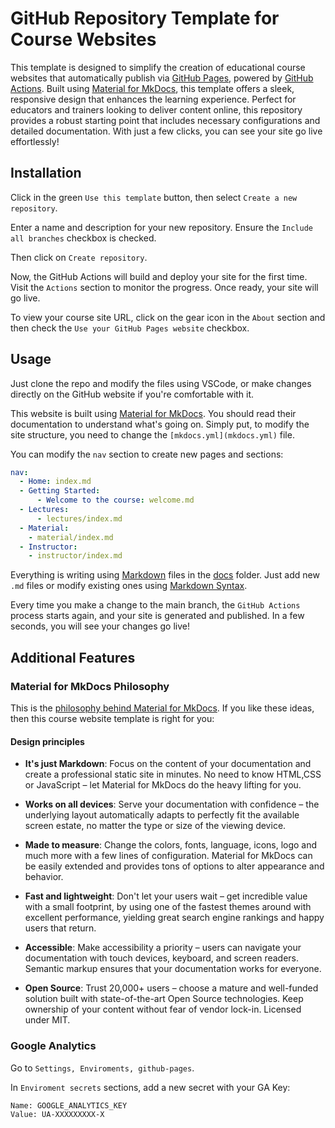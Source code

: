 # GitHub Repository Template for Course Websites

This template is designed to simplify the creation of educational course websites that automatically publish via [GitHub Pages](https://pages.github.com/), powered by [GitHub Actions](https://github.com/features/actions). Built using [Material for MkDocs](https://squidfunk.github.io/mkdocs-material/), this template offers a sleek, responsive design that enhances the learning experience. Perfect for educators and trainers looking to deliver content online, this repository provides a robust starting point that includes necessary configurations and detailed documentation. With just a few clicks, you can see your site go live effortlessly!

## Installation

Click in the green `Use this template` button, then select `Create a new repository`.

Enter a name and description for your new repository. Ensure the `Include all branches` checkbox is checked.

Then click on `Create repository`.

Now, the GitHub Actions will build and deploy your site for the first time. Visit the `Actions` section to monitor the progress. Once ready, your site will go live.

To view your course site URL, click on the gear icon in the `About` section and then check the `Use your GitHub Pages website` checkbox.

## Usage

Just clone the repo and modify the files using VSCode, or make changes directly on the GitHub website if you're comfortable with it.

This website is built using [Material for MkDocs](https://squidfunk.github.io/mkdocs-material/). You should read their documentation to understand what's going on. Simply put, to modify the site structure, you need to change the `[mkdocs.yml](mkdocs.yml)` file. 

You can modify the `nav` section to create new pages and sections:

```yaml
nav:
  - Home: index.md
  - Getting Started:
      - Welcome to the course: welcome.md
  - Lectures:
      - lectures/index.md
  - Material:
    - material/index.md
  - Instructor:
    - instructor/index.md
```

Everything is writing using [Markdown](https://www.markdownguide.org/basic-syntax/) files in the [docs](docs) folder. Just add new `.md` files or modify existing ones using [Markdown Syntax](https://yakworks.github.io/docmark/cheat-sheet/).

Every time you make a change to the main branch, the `GitHub Actions` process starts again, and your site is generated and published. In a few seconds, you will see your changes go live!

## Additional Features

### Material for MkDocs Philosophy

This is the [philosophy behind Material for MkDocs](https://squidfunk.github.io/mkdocs-material/philosophy/). If you like these ideas, then this course website template is right for you:

#### Design principles

- __It's just Markdown__: Focus on the content of your documentation and create
  a professional static site in minutes. No need to know HTML,CSS or JavaScript
  – let Material for MkDocs do the heavy lifting for you.

- __Works on all devices__: Serve your documentation with confidence – the
  underlying layout automatically adapts to perfectly fit the available screen
  estate, no matter the type or size of the viewing device.

- __Made to measure__: Change the colors, fonts, language, icons, logo and much
  more with a few lines of configuration. Material for MkDocs can be easily
  extended and provides tons of options to alter appearance and behavior.

- __Fast and lightweight__: Don't let your users wait – get incredible value
  with a small footprint, by using one of the fastest themes around with
  excellent performance, yielding great search engine rankings and happy
  users that return.

- __Accessible__: Make accessibility a priority – users can navigate your
  documentation with touch devices, keyboard, and screen readers. Semantic
  markup ensures that your documentation works for everyone.

- __Open Source__: Trust 20,000+ users – choose a mature and well-funded
  solution built with state-of-the-art Open Source technologies. Keep ownership
  of your content without fear of vendor lock-in. Licensed under MIT.

### Google Analytics

Go to `Settings, Enviroments, github-pages`.

In `Enviroment secrets` sections, add a new secret with your GA Key:

```shell
Name: GOOGLE_ANALYTICS_KEY
Value: UA-XXXXXXXXX-X
```